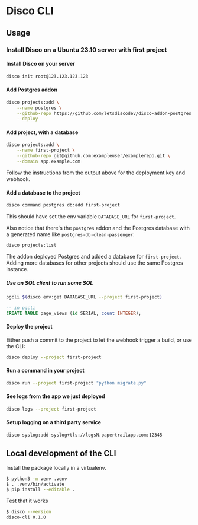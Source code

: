 # Disco CLI

## Usage

### Install Disco on a Ubuntu 23.10 server with first project

#### Install Disco on your server

```bash
disco init root@123.123.123.123
```

#### Add Postgres addon

```bash
disco projects:add \
    --name postgres \
    --github-repo https://github.com/letsdiscodev/disco-addon-postgres.git\
    --deploy
```

#### Add project, with a database

```bash
disco projects:add \
    --name first-project \
    --github-repo git@github.com:exampleuser/examplerepo.git \
    --domain app.example.com
```
Follow the instructions from the output above for the deployment key and webhook.

#### Add a database to the project
```bash
disco command postgres db:add first-project
```
This should have set the env variable `DATABASE_URL` for `first-project`.

Also notice that there's the `postgres` addon and the Postgres database with a generated name like `postgres-db-clean-passenger`:
```bash
disco projects:list
```

The addon deployed Postgres and added a database for `first-project`.
Adding more databases for other projects should use the same Postgres instance.

##### Use an SQL client to run some SQL

```bash
pgcli $(disco env:get DATABASE_URL --project first-project)
```

```sql
-- in pgcli
CREATE TABLE page_views (id SERIAL, count INTEGER);
```

#### Deploy the project
Either push a commit to the project to let the webhook trigger a build,
or use the CLI:
```bash
disco deploy --project first-project
```

#### Run a command in your project
```bash
disco run --project first-project "python migrate.py"
```

#### See logs from the app we just deployed

```bash
disco logs --project first-project
```

#### Setup logging on a third party service

```bash
disco syslog:add syslog+tls://logsN.papertrailapp.com:12345
```

## Local development of the CLI

Install the package locally in a virtualenv.

```bash
$ python3 -m venv .venv
$ . .venv/bin/activate
$ pip install --editable .
```

Test that it works
```bash
$ disco --version
disco-cli 0.1.0
```
